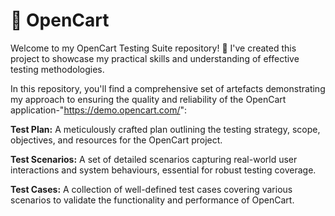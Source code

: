 # 🛒 OpenCart

Welcome to my OpenCart Testing Suite repository! 🚀 I've created this project to showcase my practical skills and understanding of effective testing methodologies.

In this repository, you'll find a comprehensive set of artefacts demonstrating my approach to ensuring the quality and reliability of the OpenCart application-"https://demo.opencart.com/":

**Test Plan:** A meticulously crafted plan outlining the testing strategy, scope, objectives, and resources for the OpenCart project.

**Test Scenarios:** A set of detailed scenarios capturing real-world user interactions and system behaviours, essential for robust testing coverage.

**Test Cases:** A collection of well-defined test cases covering various scenarios to validate the functionality and performance of OpenCart.
